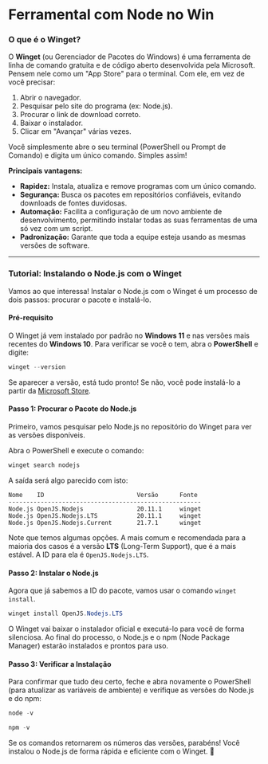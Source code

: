 # Ferramental com Node no Win

### O que é o Winget?

O **Winget** (ou Gerenciador de Pacotes do Windows) é uma ferramenta de linha de comando gratuita e de código aberto desenvolvida pela Microsoft. Pensem nele como um "App Store" para o terminal. Com ele, em vez de você precisar:

1. Abrir o navegador.
2. Pesquisar pelo site do programa (ex: Node.js).
3. Procurar o link de download correto.
4. Baixar o instalador.
5. Clicar em "Avançar" várias vezes.

Você simplesmente abre o seu terminal (PowerShell ou Prompt de Comando) e digita um único comando. Simples assim!

**Principais vantagens:**

* **Rapidez:** Instala, atualiza e remove programas com um único comando.
* **Segurança:** Busca os pacotes em repositórios confiáveis, evitando downloads de fontes duvidosas.
* **Automação:** Facilita a configuração de um novo ambiente de desenvolvimento, permitindo instalar todas as suas ferramentas de uma só vez com um script.
* **Padronização:** Garante que toda a equipe esteja usando as mesmas versões de software.

***

### Tutorial: Instalando o Node.js com o Winget

Vamos ao que interessa! Instalar o Node.js com o Winget é um processo de dois passos: procurar o pacote e instalá-lo.

#### Pré-requisito

O Winget já vem instalado por padrão no **Windows 11** e nas versões mais recentes do **Windows 10**. Para verificar se você o tem, abra o **PowerShell** e digite:

```powershell
winget --version
```

Se aparecer a versão, está tudo pronto! Se não, você pode instalá-lo a partir da [Microsoft Store](https://www.google.com/search?q=https://apps.microsoft.com/store/detail/instalador-de-aplicativo/9NBLGGH4NNS1).

#### Passo 1: Procurar o Pacote do Node.js

Primeiro, vamos pesquisar pelo Node.js no repositório do Winget para ver as versões disponíveis.

Abra o PowerShell e execute o comando:

```powershell
winget search nodejs
```

A saída será algo parecido com isto:

```
Nome    ID                          Versão      Fonte
------------------------------------------------------
Node.js OpenJS.Nodejs               20.11.1     winget
Node.js OpenJS.Nodejs.LTS           20.11.1     winget
Node.js OpenJS.Nodejs.Current       21.7.1      winget
```

Note que temos algumas opções. A mais comum e recomendada para a maioria dos casos é a versão **LTS** (Long-Term Support), que é a mais estável. A ID para ela é `OpenJS.Nodejs.LTS`.

#### Passo 2: Instalar o Node.js

Agora que já sabemos a ID do pacote, vamos usar o comando `winget install`.

```powershell
winget install OpenJS.Nodejs.LTS
```

O Winget vai baixar o instalador oficial e executá-lo para você de forma silenciosa. Ao final do processo, o Node.js e o npm (Node Package Manager) estarão instalados e prontos para uso.

#### Passo 3: Verificar a Instalação

Para confirmar que tudo deu certo, feche e abra novamente o PowerShell (para atualizar as variáveis de ambiente) e verifique as versões do Node.js e do npm:

```powershell
node -v
```

```powershell
npm -v
```

Se os comandos retornarem os números das versões, parabéns! Você instalou o Node.js de forma rápida e eficiente com o Winget. 🎉
